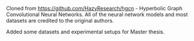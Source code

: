 Cloned from https://github.com/HazyResearch/hgcn - Hyperbolic Graph Convolutional Neural Networks. All of the neural network models and most datasets are credited to the original authors.

Added some datasets and experimental setups for Master thesis.
